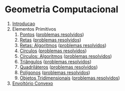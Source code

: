 Geometria Computacional
=======================

1. [Introducao](slides/intro/intro.pdf)
1. Elementos Primitivos
    1. [Pontos](slides/PT-1/PT-1.pdf) ([problemas resolvidos](problems/PT-1/PT-1.pdf))
    1. [Retas](slides/LN-1/LN-1.pdf) ([problemas resolvidos](problems/LN-1/LN-1.pdf))
    1. [Retas: Algoritmos](slides/LN-2/LN-2.pdf) ([problemas resolvidos](problems/LN-2/LN-2.pdf))
    1. [Círculos](slides/CC-1/CC-1.pdf) ([problemas resolvidos](problems/CC-1/CC-1.pdf))
    1. [Círculos: Algoritmos](slides/CC-2/CC-2.pdf) ([problemas resolvidos](problems/CC-2/CC-2.pdf))
    1. [Triângulos](slides/TR-1/TR-1.pdf) ([problemas resolvidos](problems/TR-1/TR-1.pdf))
    1. [Quadriláteros](slides/QL-1/QL-1.pdf) ([problemas resolvidos](problems/QL-1/QL-1.pdf))
    1. [Polígonos](slides/PL-1/PL-1.pdf) ([problemas resolvidos](problems/PL-1/PL-1.pdf))
    1. [Objetos Tridimensionais](slides/3D-1/3D-1.pdf) ([problemas resolvidos](problems/3D-1/3D-1.pdf))
1. [Envoltório Convexo](slides/CH-1/CH-1.pdf)
